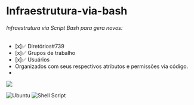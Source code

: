 # Infraestrutura-via-bash
###### Infraestrutura via Script Bash para gera novos:
  - [x]:white_check_mark: Diretórios#739
  - [x]:white_check_mark: Grupos de trabalho
  - [x]:white_check_mark: Usuários
  - Organizados com seus respectivos atributos e permissões via código.
  - 
[![](https://github-readme-stats.vercel.app/api/pin/?username=GerbisonSousa&repo=Infraestrutura-via-bash)](https://github.com/GerbisonSousa/Infraestrutura-via-bash)

![Ubuntu](https://img.shields.io/badge/Ubuntu-E95420?style=for-the-badge&logo=ubuntu&logoColor=white)
![Shell Script](https://img.shields.io/badge/shell_script-%23121011.svg?style=for-the-badge&logo=gnu-bash&logoColor=white)

